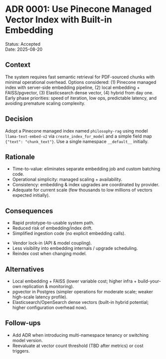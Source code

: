 # ADR 0001: Use Pinecone Managed Vector Index with Built-in Embedding

Status: Accepted  
Date: 2025-08-20

## Context
The system requires fast semantic retrieval for PDF-sourced chunks with minimal operational overhead. Options considered: (1) Pinecone managed index with server-side embedding pipeline, (2) local embedding + FAISS/pgvector, (3) Elasticsearch dense vector, (4) hybrid from day one. Early phase priorities: speed of iteration, low ops, predictable latency, and avoiding premature scaling complexity.

## Decision
Adopt a Pinecone managed index named `philosophy-rag` using model `llama-text-embed-v2` via `create_index_for_model` and a simple field map `{"text": "chunk_text"}`. Use a single namespace `__default__` initially.

## Rationale
- Time-to-value: eliminates separate embedding job and custom batching code.
- Operational simplicity: managed scaling + availability.
- Consistency: embedding & index upgrades are coordinated by provider.
- Adequate for current scale (few thousands to low millions of vectors expected initially).

## Consequences
+ Rapid prototype-to-usable system path.
+ Reduced risk of embedding/index drift.
+ Simplified ingestion code (no explicit embedding calls).
- Vendor lock-in (API & model coupling).
- Less visibility into embedding internals / upgrade scheduling.
- Reindex cost when changing model.

## Alternatives
- Local embedding + FAISS (lower variable cost; higher infra + build-your-own replication & monitoring).
- pgvector in Postgres (simpler operations for moderate scale; weaker high-scale latency profile).
- Elasticsearch/OpenSearch dense vectors (built-in hybrid potential; higher configuration overhead now).

## Follow-ups
- Add ADR when introducing multi-namespace tenancy or switching model version.
- Reevaluate at vector count threshold (TBD after metrics) or cost triggers.